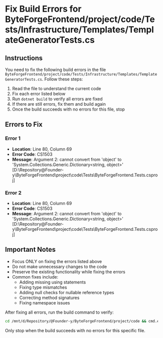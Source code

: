 # Fix Build Errors for ByteForgeFrontend/project/code/Tests/Infrastructure/Templates/TemplateGeneratorTests.cs

## Instructions

You need to fix the following build errors in the file `ByteForgeFrontend/project/code/Tests/Infrastructure/Templates/TemplateGeneratorTests.cs`. Follow these steps:

1. Read the file to understand the current code
2. Fix each error listed below
3. Run `dotnet build` to verify all errors are fixed
4. If there are still errors, fix them and build again
5. Once the build succeeds with no errors for this file, stop

## Errors to Fix

### Error 1
- **Location**: Line 80, Column 69
- **Error Code**: CS1503
- **Message**: Argument 2: cannot convert from 'object' to 'System.Collections.Generic.Dictionary<string, object>' [D:\Repository\@Founder-y\ByteForgeFrontend\project\code\Tests\ByteForgeFrontend.Tests.csproj]

### Error 2
- **Location**: Line 80, Column 69
- **Error Code**: CS1503
- **Message**: Argument 2: cannot convert from 'object' to 'System.Collections.Generic.Dictionary<string, object>' [D:\Repository\@Founder-y\ByteForgeFrontend\project\code\Tests\ByteForgeFrontend.Tests.csproj]

## Important Notes

- Focus ONLY on fixing the errors listed above
- Do not make unnecessary changes to the code
- Preserve the existing functionality while fixing the errors
- Common fixes include:
  - Adding missing using statements
  - Fixing type mismatches
  - Adding null checks for nullable reference types
  - Correcting method signatures
  - Fixing namespace issues

After fixing all errors, run the build command to verify:
```bash
cd /mnt/d/Repository/@Founder-y/ByteForgeFrontend/project/code && cmd.exe /c "dotnet build"
```

Only stop when the build succeeds with no errors for this specific file.
